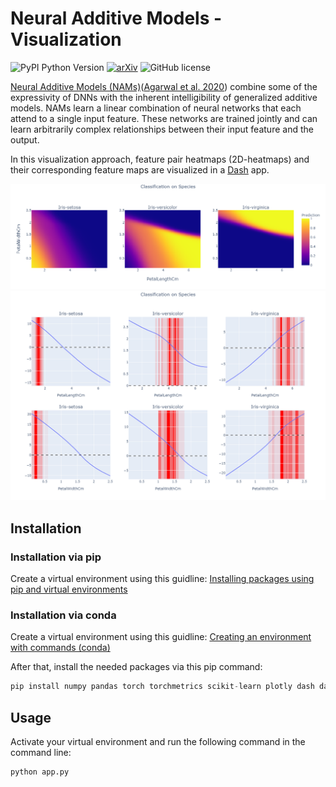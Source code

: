 # Neural Additive Models - Visualization

![PyPI Python Version](https://img.shields.io/badge/python-3.9-blue)
[![arXiv](https://img.shields.io/badge/arXiv-2004.13912-b31b1b.svg)](https://arxiv.org/abs/2004.13912)
![GitHub license](https://img.shields.io/github/license/matgege/nam-visualization)

[Neural Additive Models (NAMs)](https://neural-additive-models.github.io/)([Agarwal et al. 2020](https://arxiv.org/abs/2004.13912)) combine some of the expressivity of DNNs with the inherent intelligibility of generalized additive models. NAMs learn a linear combination of neural networks that each attend to a single input feature. These networks are trained jointly and can learn arbitrarily complex relationships between their input feature and the output.

In this visualization approach, feature pair heatmaps (2D-heatmaps) and their corresponding feature maps are visualized in a [Dash](https://plotly.com/dash/) app.

![iris_heatmaps](https://github.com/matgege/nam-visualization/blob/main/iris_heatmaps.png)
![iris_feature_maps](https://github.com/matgege/nam-visualization/blob/main/iris_feature_maps.png)

## Installation
### Installation via pip
Create a virtual environment using this guidline:
[Installing packages using pip and virtual environments](https://packaging.python.org/en/latest/guides/installing-using-pip-and-virtual-environments/)

### Installation via conda
Create a virtual environment using this guidline:
[Creating an environment with commands (conda)](https://conda.io/projects/conda/en/latest/user-guide/tasks/manage-environments.html)

After that, install the needed packages via this pip command:
```python
pip install numpy pandas torch torchmetrics scikit-learn plotly dash dash_daq dash-extensions pyautogui
```

## Usage
Activate your virtual environment and run the following command in the command line:
```python
python app.py
```
